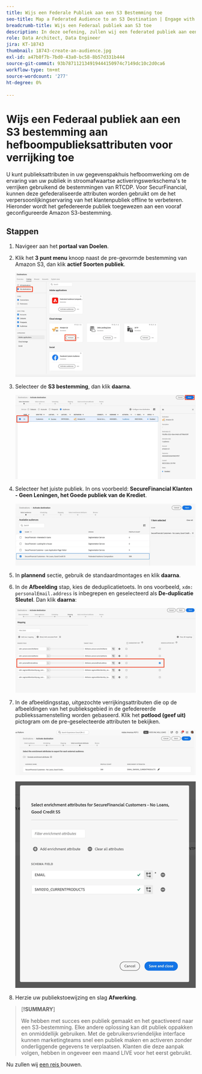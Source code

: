 ```yaml
---
title: Wijs een Federale Publiek aan een S3 Bestemming toe
seo-title: Map a Federated Audience to an S3 Destination | Engage with audiences directly from your data warehouse using Federated Audience Composition
breadcrumb-title: Wijs een Federaal publiek aan S3 toe
description: In deze oefening, zullen wij een federated publiek aan een stroomafwaartse bestemming van Real-Time CDP in kaart brengen om een gepersonaliseerde off-line ervaring te steunen.
role: Data Architect, Data Engineer
jira: KT-18743
thumbnail: 18743-create-an-audience.jpg
exl-id: a47b8f7b-7bd0-43a0-bc58-8b57d331b444
source-git-commit: 93b787112134919444150974c7149dc10c2d0ca6
workflow-type: tm+mt
source-wordcount: '277'
ht-degree: 0%

---
```


# Wijs een Federaal publiek aan een S3 bestemming aan hefboompublieksattributen voor verrijking toe

U kunt publieksattributen in uw gegevenspakhuis hefboomwerking om de ervaring van uw publiek in stroomafwaartse activeringswerkschema&#39;s te verrijken gebruikend de bestemmingen van RTCDP. Voor SecurFinancial, kunnen deze gefederaliseerde attributen worden gebruikt om de het verpersoonlijkingservaring van het klantenpubliek offline te verbeteren. Hieronder wordt het gefedereerde publiek toegewezen aan een vooraf geconfigureerde Amazon S3-bestemming.

## Stappen

1. Navigeer aan het **portaal van Doelen**.

2. Klik het **3 punt menu** knoop naast de pre-gevormde bestemming van Amazon S3, dan klik **actief Soorten publiek**.

   ![ activeer-publiek ](assets/activate-audiences.png)

3. Selecteer de **S3 bestemming**, dan klik **daarna**.

   ![ uitgezocht-s3-bestemming ](assets/select-s3-destination.png)

4. Selecteer het juiste publiek. In ons voorbeeld: **SecureFinancial Klanten - Geen Leningen, het Goede publiek van de Krediet**.

   ![ selecteren-s3-publiek ](assets/select-s3-audience.png)

5. In **plannend** sectie, gebruik de standaardmontages en klik **daarna**.

6. In de **Afbeelding** stap, kies de deduplicatietoets. In ons voorbeeld, `xdm: personalEmail.address` is inbegrepen en geselecteerd als **De-duplicatie Sleutel**. Dan klik **daarna**:

   ![ deduplicatie-sleutel ](assets/deduplication-key.png)

7. In de afbeeldingsstap, uitgezochte verrijkingsattributen die op de afbeeldingen van het publieksgebied in de gefedereerde publiekssamenstelling worden gebaseerd. Klik het **potlood (geef uit)** pictogram om de pre-geselecteerde attributen te bekijken.

   ![ geef-attributen uit ](assets/edit-attributes.png)

   ![ definitief-attributen ](assets/final-attribution.png)

8. Herzie uw publiekstoewijzing en slag **Afwerking**.

>[**!SUMMARY**]
>
> We hebben met succes een publiek gemaakt en het geactiveerd naar een S3-bestemming. Elke andere oplossing kan dit publiek oppakken en onmiddellijk gebruiken. Met de gebruikersvriendelijke interface kunnen marketingteams snel een publiek maken en activeren zonder onderliggende gegevens te verplaatsen. Klanten die deze aanpak volgen, hebben in ongeveer een maand LIVE voor het eerst gebruikt.

Nu zullen wij [ een reis ](build-journey-federated-audience.md) bouwen.
